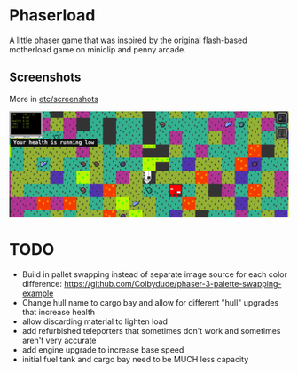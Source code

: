 # Phaserload

A little phaser game that was inspired by the original flash-based motherload game on miniclip and penny arcade.

## Screenshots

More in [etc/screenshots](https://github.com/fatlard1993/phaserload/tree/master/etc/screenshots)

![game_play](./etc/screenshots/game_play.png)


# TODO

* Build in pallet swapping instead of separate image source for each color difference: https://github.com/Colbydude/phaser-3-palette-swapping-example
* Change hull name to cargo bay and allow for different "hull" upgrades that increase health
* allow discarding material to lighten load
* add refurbished teleporters that sometimes don't work and sometimes aren't very accurate
* add engine upgrade to increase base speed
* initial fuel tank and cargo bay need to be MUCH less capacity